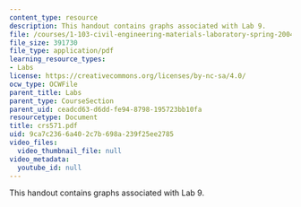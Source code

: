 ```yaml
---
content_type: resource
description: This handout contains graphs associated with Lab 9.
file: /courses/1-103-civil-engineering-materials-laboratory-spring-2004/9ca7c2366a402c7b698a239f25ee2785_crs571.pdf
file_size: 391730
file_type: application/pdf
learning_resource_types:
- Labs
license: https://creativecommons.org/licenses/by-nc-sa/4.0/
ocw_type: OCWFile
parent_title: Labs
parent_type: CourseSection
parent_uid: ceadcd63-d6dd-fe94-8798-195723bb10fa
resourcetype: Document
title: crs571.pdf
uid: 9ca7c236-6a40-2c7b-698a-239f25ee2785
video_files:
  video_thumbnail_file: null
video_metadata:
  youtube_id: null
---
```

This handout contains graphs associated with Lab 9.